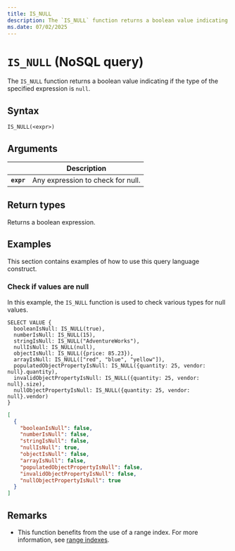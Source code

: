 ```yaml
---
title: IS_NULL
description: The `IS_NULL` function returns a boolean value indicating if the type of the specified expression is `null`.
ms.date: 07/02/2025
---
```


# `IS_NULL` (NoSQL query)

The `IS_NULL` function returns a boolean value indicating if the type of the specified expression is `null`.

## Syntax

```nosql
IS_NULL(<expr>)
```

## Arguments

| | Description |
| --- | --- |
| **`expr`** | Any expression to check for null. |

## Return types

Returns a boolean expression.

## Examples

This section contains examples of how to use this query language construct.

### Check if values are null

In this example, the `IS_NULL` function is used to check various types for null values.

```nosql
SELECT VALUE {
  booleanIsNull: IS_NULL(true),
  numberIsNull: IS_NULL(15),
  stringIsNull: IS_NULL("AdventureWorks"),
  nullIsNull: IS_NULL(null),
  objectIsNull: IS_NULL({price: 85.23}),
  arrayIsNull: IS_NULL(["red", "blue", "yellow"]),
  populatedObjectPropertyIsNull: IS_NULL({quantity: 25, vendor: null}.quantity),
  invalidObjectPropertyIsNull: IS_NULL({quantity: 25, vendor: null}.size),
  nullObjectPropertyIsNull: IS_NULL({quantity: 25, vendor: null}.vendor)
}
```

```json
[
  {
    "booleanIsNull": false,
    "numberIsNull": false,
    "stringIsNull": false,
    "nullIsNull": true,
    "objectIsNull": false,
    "arrayIsNull": false,
    "populatedObjectPropertyIsNull": false,
    "invalidObjectPropertyIsNull": false,
    "nullObjectPropertyIsNull": true
  }
]
```

## Remarks

- This function benefits from the use of a range index. For more information, see [range indexes](/azure/cosmos-db/index-policy#includeexclude-strategy).
